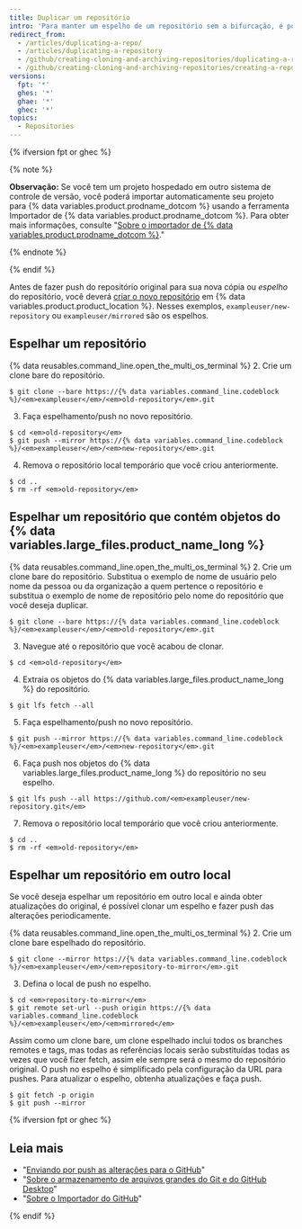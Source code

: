 ```yaml
---
title: Duplicar um repositório
intro: 'Para manter um espelho de um repositório sem a bifurcação, é possível executar um comando especial de clone e, em seguida, fazer push do espelho para o novo repositório.'
redirect_from:
  - /articles/duplicating-a-repo/
  - /articles/duplicating-a-repository
  - /github/creating-cloning-and-archiving-repositories/duplicating-a-repository
  - /github/creating-cloning-and-archiving-repositories/creating-a-repository-on-github/duplicating-a-repository
versions:
  fpt: '*'
  ghes: '*'
  ghae: '*'
  ghec: '*'
topics:
  - Repositories
---
```


{% ifversion fpt or ghec %}

{% note %}

**Observação:** Se você tem um projeto hospedado em outro sistema de controle de versão, você poderá importar automaticamente seu projeto para {% data variables.product.prodname_dotcom %} usando a ferramenta Importador de {% data variables.product.prodname_dotcom %}. Para obter mais informações, consulte "[Sobre o importador de {% data variables.product.prodname_dotcom %}](/github/importing-your-projects-to-github/importing-source-code-to-github/about-github-importer)."

{% endnote %}

{% endif %}

Antes de fazer push do repositório original para sua nova cópia ou _espelho_ do repositório, você deverá [criar o novo repositório](/articles/creating-a-new-repository) em {% data variables.product.product_location %}. Nesses exemplos, `exampleuser/new-repository` ou `exampleuser/mirrored` são os espelhos.

## Espelhar um repositório

{% data reusables.command_line.open_the_multi_os_terminal %}
2. Crie um clone bare do repositório.
  ```shell
  $ git clone --bare https://{% data variables.command_line.codeblock %}/<em>exampleuser</em>/<em>old-repository</em>.git
  ```
3. Faça espelhamento/push no novo repositório.
  ```shell
  $ cd <em>old-repository</em>
  $ git push --mirror https://{% data variables.command_line.codeblock %}/<em>exampleuser</em>/<em>new-repository</em>.git
  ```
4. Remova o repositório local temporário que você criou anteriormente.
  ```shell
  $ cd ..
  $ rm -rf <em>old-repository</em>
  ```

## Espelhar um repositório que contém objetos do {% data variables.large_files.product_name_long %}

{% data reusables.command_line.open_the_multi_os_terminal %}
2. Crie um clone bare do repositório. Substitua o exemplo de nome de usuário pelo nome da pessoa ou da organização a quem pertence o repositório e substitua o exemplo de nome de repositório pelo nome do repositório que você deseja duplicar.
  ```shell
  $ git clone --bare https://{% data variables.command_line.codeblock %}/<em>exampleuser</em>/<em>old-repository</em>.git
  ```
3. Navegue até o repositório que você acabou de clonar.
  ```shell
  $ cd <em>old-repository</em>
  ```
4. Extraia os objetos do {% data variables.large_files.product_name_long %} do repositório.
  ```shell
  $ git lfs fetch --all
  ```
5. Faça espelhamento/push no novo repositório.
  ```shell
  $ git push --mirror https://{% data variables.command_line.codeblock %}/<em>exampleuser</em>/<em>new-repository</em>.git
  ```
6. Faça push nos objetos do {% data variables.large_files.product_name_long %} do repositório no seu espelho.
  ```shell
  $ git lfs push --all https://github.com/<em>exampleuser/new-repository.git</em>
  ```
7. Remova o repositório local temporário que você criou anteriormente.
  ```shell
  $ cd ..
  $ rm -rf <em>old-repository</em>
  ```

## Espelhar um repositório em outro local

Se você deseja espelhar um repositório em outro local e ainda obter atualizações do original, é possível clonar um espelho e fazer push das alterações periodicamente.

{% data reusables.command_line.open_the_multi_os_terminal %}
2. Crie um clone bare espelhado do repositório.
  ```shell
  $ git clone --mirror https://{% data variables.command_line.codeblock %}/<em>exampleuser</em>/<em>repository-to-mirror</em>.git
  ```
3. Defina o local de push no espelho.
  ```shell
  $ cd <em>repository-to-mirror</em>
  $ git remote set-url --push origin https://{% data variables.command_line.codeblock %}/<em>exampleuser</em>/<em>mirrored</em>
  ```

Assim como um clone bare, um clone espelhado inclui todos os branches remotes e tags, mas todas as referências locais serão substituídas todas as vezes que você fizer fetch, assim ele sempre será o mesmo do repositório original. O push no espelho é simplificado pela configuração da URL para pushes. Para atualizar o espelho, obtenha atualizações e faça push.

```shell
$ git fetch -p origin
$ git push --mirror
```
{% ifversion fpt or ghec %}
## Leia mais

* "[Enviando por push as alterações para o GitHub](/desktop/contributing-and-collaborating-using-github-desktop/making-changes-in-a-branch/pushing-changes-to-github#pushing-changes-to-github)"
* "[Sobre o armazenamento de arquivos grandes do Git e do GitHub Desktop](/desktop/getting-started-with-github-desktop/about-git-large-file-storage-and-github-desktop)"
* "[Sobre o Importador do GitHub](/github/importing-your-projects-to-github/importing-source-code-to-github/about-github-importer)"

{% endif %}
